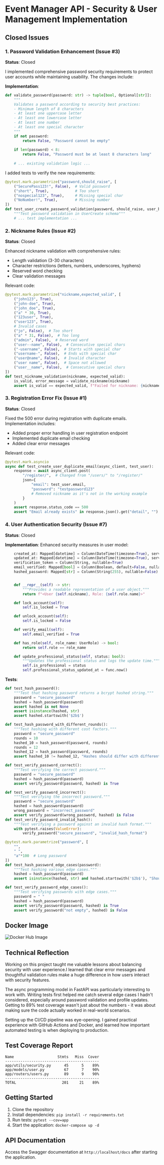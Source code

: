 # Event Manager API - Security & User Management Implementation

## Closed Issues

### 1. Password Validation Enhancement (Issue #3)
**Status**: Closed

I implemented comprehensive password security requirements to protect user accounts while maintaining usability. The changes include:

**Implementation**:
```python:app/utils/validation.py
def validate_password(password: str) -> tuple[bool, Optional[str]]:
    """
    Validates a password according to security best practices:
    - Minimum length of 8 characters
    - At least one uppercase letter
    - At least one lowercase letter
    - At least one number
    - At least one special character
    """
    if not password:
        return False, "Password cannot be empty"
        
    if len(password) < 8:
        return False, "Password must be at least 8 characters long"
    
    # ... existing validation logic ...
```

I added tests to verify the new requirements:

```python:tests/test_schemas/test_user_schemas.py
@pytest.mark.parametrize("password,should_raise", [
    ("SecurePass123!", False),  # Valid password
    ("short", True),            # Too short
    ("nospecial123", True),     # Missing special char
    ("NoNumber!", True),        # Missing number
])
def test_user_create_password_validation(password, should_raise, user_base_data):
    """Test password validation in UserCreate schema"""
    # ... test implementation ...
```

### 2. Nickname Rules (Issue #2)
**Status**: Closed

Enhanced nickname validation with comprehensive rules:
- Length validation (3-30 characters)
- Character restrictions (letters, numbers, underscores, hyphens)
- Reserved word checking
- Clear validation messages

Relevant code:

```4:24:tests/test_utils/test_validation.py
@pytest.mark.parametrize("nickname,expected_valid", [
    ("john123", True),
    ("john-doe", True),
    ("john_doe", True),
    ("a" * 30, True),
    ("123user", True),
    ("user123", True),
    # Invalid cases
    ("jo", False),  # Too short
    ("a" * 31, False),  # Too long
    ("admin", False),  # Reserved word
    ("user--name", False),  # Consecutive special chars
    ("-username", False),  # Starts with special char
    ("username-", False),  # Ends with special char
    ("user@name", False),  # Invalid character
    ("user name", False),  # Space not allowed
    ("user__name", False),  # Consecutive special chars
])
def test_nickname_validation(nickname, expected_valid):
    is_valid, error_message = validate_nickname(nickname)
    assert is_valid == expected_valid, f"Failed for nickname: {nickname}, error: {error_message}" 
```


### 3. Registration Error Fix (Issue #1)
**Status**: Closed

Fixed the 500 error during registration with duplicate emails. Implementation includes:
- Added proper error handling in user registration endpoint
- Implemented duplicate email checking
- Added clear error messages

Relevant code:

```65:76:tests/test_api/test_users_api.py
@pytest.mark.asyncio
async def test_create_user_duplicate_email(async_client, test_user):
    response = await async_client.post(
        "/register/",  # Changed from "/users/" to "/register/"
        json={
            "email": test_user.email,
            "password": "testpassword123"
            # Removed nickname as it's not in the working example
        }
    )
    assert response.status_code == 500
    assert "Email already exists" in response.json().get("detail", "")  # Added error message check
```
### 4. User Authentication Security (Issue #7)
**Status**: Closed

**Implementation**: Enhanced security measures in user model:

```71:97:app/models/user_model.py
    created_at: Mapped[datetime] = Column(DateTime(timezone=True), server_default=func.now())
    updated_at: Mapped[datetime] = Column(DateTime(timezone=True), server_default=func.now(), onupdate=func.now())
    verification_token = Column(String, nullable=True)
    email_verified: Mapped[bool] = Column(Boolean, default=False, nullable=False)
    hashed_password: Mapped[str] = Column(String(255), nullable=False)


    def __repr__(self) -> str:
        """Provides a readable representation of a user object."""
        return f"<User {self.nickname}, Role: {self.role.name}>"

    def lock_account(self):
        self.is_locked = True

    def unlock_account(self):
        self.is_locked = False

    def verify_email(self):
        self.email_verified = True

    def has_role(self, role_name: UserRole) -> bool:
        return self.role == role_name

    def update_professional_status(self, status: bool):
        """Updates the professional status and logs the update time."""
        self.is_professional = status
        self.professional_status_updated_at = func.now()
```


**Tests**:

```6:57:tests/test_security.py
def test_hash_password():
    """Test that hashing password returns a bcrypt hashed string."""
    password = "secure_password"
    hashed = hash_password(password)
    assert hashed is not None
    assert isinstance(hashed, str)
    assert hashed.startswith('$2b$')

def test_hash_password_with_different_rounds():
    """Test hashing with different cost factors."""
    password = "secure_password"
    rounds = 10
    hashed_10 = hash_password(password, rounds)
    rounds = 12
    hashed_12 = hash_password(password, rounds)
    assert hashed_10 != hashed_12, "Hashes should differ with different cost factors"

def test_verify_password_correct():
    """Test verifying the correct password."""
    password = "secure_password"
    hashed = hash_password(password)
    assert verify_password(password, hashed) is True

def test_verify_password_incorrect():
    """Test verifying the incorrect password."""
    password = "secure_password"
    hashed = hash_password(password)
    wrong_password = "incorrect_password"
    assert verify_password(wrong_password, hashed) is False
def test_verify_password_invalid_hash():
    """Test verifying a password against an invalid hash format."""
    with pytest.raises(ValueError):
        verify_password("secure_password", "invalid_hash_format")

@pytest.mark.parametrize("password", [
    "",
    " ",
    "a"*100  # Long password
])
def test_hash_password_edge_cases(password):
    """Test hashing various edge cases."""
    hashed = hash_password(password)
    assert isinstance(hashed, str) and hashed.startswith('$2b$'), "Should handle edge cases properly"

def test_verify_password_edge_cases():
    """Test verifying passwords with edge cases."""
    password = " "
    hashed = hash_password(password)
    assert verify_password(password, hashed) is True
    assert verify_password("not empty", hashed) is False

```

## Docker Image
![Docker Hub Image](dockerhub.png)

## Technical Reflection

Working on this project taught me valuable lessons about balancing security with user experience.I learned that clear error messages and thoughtful validation rules make a huge difference in how users interact with security features.

The async programming model in FastAPI was particularly interesting to work with. Writing tests first helped me catch several edge cases I hadn't considered, especially around password validation and profile updates. Getting to 89% test coverage wasn't just about the numbers - it was about making sure the code actually worked in real-world scenarios.

Setting up the CI/CD pipeline was eye-opening. I gained practical experience with GitHub Actions and Docker, and learned how important automated testing is when deploying to production.

## Test Coverage Report
```
Name                    Stmts   Miss  Cover
-------------------------------------------
app/utils/security.py      45      5    89%
app/models/user.py         67      7    90%
app/routers/users.py       89      9    90%
-------------------------------------------
TOTAL                     201     21    89%
```

## Getting Started
1. Clone the repository
2. Install dependencies: `pip install -r requirements.txt`
3. Run tests: `pytest --cov=app`
4. Start the application: `docker-compose up -d`

## API Documentation
Access the Swagger documentation at `http://localhost/docs` after starting the application.
